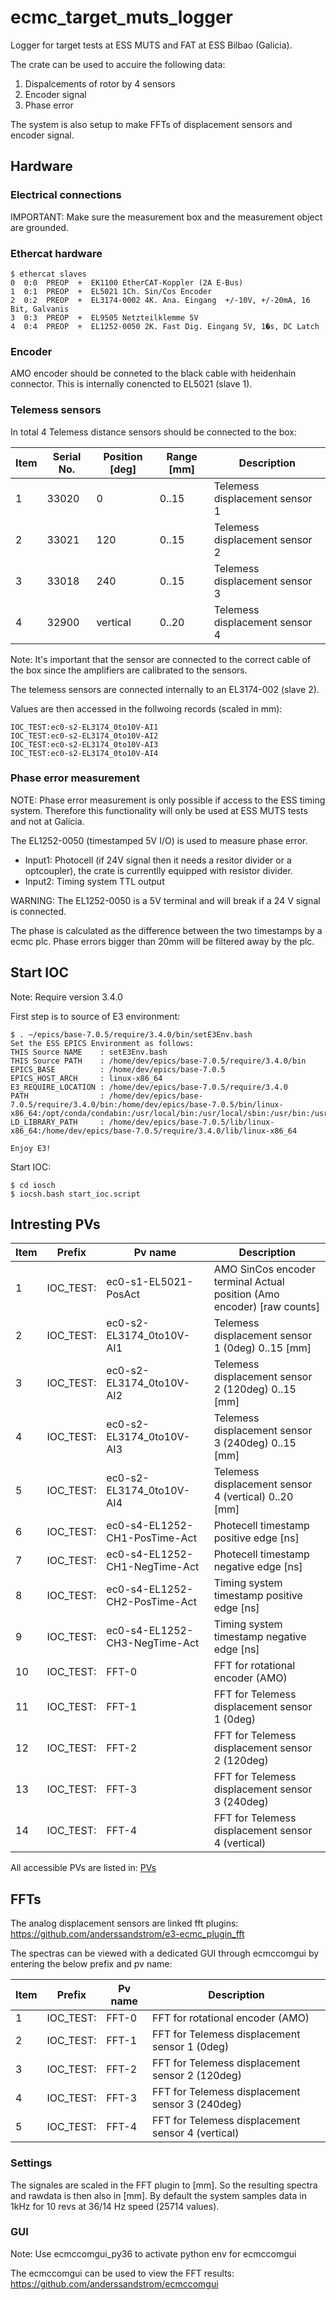 # ecmc_target_muts_logger
Logger for target tests at ESS MUTS and FAT at ESS Bilbao (Galicia).

The crate can be used to accuire the following data:
1. Dispalcements of rotor by 4 sensors
2. Encoder signal
3. Phase error

The system is also setup to make FFTs of displacement sensors and encoder signal.

## Hardware

### Electrical connections

IMPORTANT: Make sure the measurement box and the measurement object are grounded.

### Ethercat hardware

```
$ ethercat slaves
0  0:0  PREOP  +  EK1100 EtherCAT-Koppler (2A E-Bus)
1  0:1  PREOP  +  EL5021 1Ch. Sin/Cos Encoder
2  0:2  PREOP  +  EL3174-0002 4K. Ana. Eingang  +/-10V, +/-20mA, 16 Bit, Galvanis
3  0:3  PREOP  +  EL9505 Netzteilklemme 5V
4  0:4  PREOP  +  EL1252-0050 2K. Fast Dig. Eingang 5V, 1�s, DC Latch
```

### Encoder

AMO encoder should be conneted to the black cable with heidenhain connector. This is internally conencted to EL5021 (slave 1). 

### Telemess sensors

In total 4 Telemess distance sensors should be connected to the box:

Item | Serial No. | Position [deg] | Range [mm] | Description
---  | ---        | ---            | ---        | --- |
1    | 33020      | 0              | 0..15      | Telemess displacement sensor 1
2    | 33021      | 120            | 0..15      | Telemess displacement sensor 2
3    | 33018      | 240            | 0..15      | Telemess displacement sensor 3
4    | 32900      | vertical       | 0..20      | Telemess displacement sensor 4

Note: It's important that the sensor are connected to the correct cable of the box since the amplifiers are calibrated to the sensors.

The telemess sensors are connected internally to an EL3174-002 (slave 2).

Values are then accessed in the follwoing records (scaled in mm):
```
IOC_TEST:ec0-s2-EL3174_0to10V-AI1
IOC_TEST:ec0-s2-EL3174_0to10V-AI2
IOC_TEST:ec0-s2-EL3174_0to10V-AI3
IOC_TEST:ec0-s2-EL3174_0to10V-AI4
```

### Phase error measurement

NOTE: Phase error measurement is only possible if access to the ESS timing system. Therefore this functionality will only be used at ESS MUTS tests and not at Galicia.

The EL1252-0050 (timestamped 5V I/O) is used to measure phase error.
* Input1: Photocell (if 24V signal then it needs a resitor divider or a optcoupler), the crate is currentlly equipped with resistor divider.
* Input2: Timing system TTL output

WARNING: The EL1252-0050 is a 5V terminal and will break if a 24 V signal is connected.

The phase is calculated as the difference between the two timestamps by a ecmc plc. Phase errors bigger than 20mm will be filtered away by the plc.

## Start IOC

Note: Require version 3.4.0

First step is to source of E3 environment:

```
$ . ~/epics/base-7.0.5/require/3.4.0/bin/setE3Env.bash 
Set the ESS EPICS Environment as follows:
THIS Source NAME    : setE3Env.bash
THIS Source PATH    : /home/dev/epics/base-7.0.5/require/3.4.0/bin
EPICS_BASE          : /home/dev/epics/base-7.0.5
EPICS_HOST_ARCH     : linux-x86_64
E3_REQUIRE_LOCATION : /home/dev/epics/base-7.0.5/require/3.4.0
PATH                : /home/dev/epics/base-7.0.5/require/3.4.0/bin:/home/dev/epics/base-7.0.5/bin/linux-x86_64:/opt/conda/condabin:/usr/local/bin:/usr/local/sbin:/usr/bin:/usr/sbin:/bin:/sbin:/home/dev/.local/bin:/home/dev/bin
LD_LIBRARY_PATH     : /home/dev/epics/base-7.0.5/lib/linux-x86_64:/home/dev/epics/base-7.0.5/require/3.4.0/lib/linux-x86_64

Enjoy E3!
```

Start IOC:
```
$ cd iosch
$ iocsh.bash start_ioc.script
```

## Intresting PVs

Item | Prefix   | Pv name                        | Description
--- | ---       | ---                            | --- |
1   | IOC_TEST: | ec0-s1-EL5021-PosAct           | AMO SinCos encoder terminal Actual position (Amo encoder) [raw counts]
2   | IOC_TEST: | ec0-s2-EL3174_0to10V-AI1       | Telemess displacement sensor 1 (0deg)  0..15 [mm]
3   | IOC_TEST: | ec0-s2-EL3174_0to10V-AI2       | Telemess displacement sensor 2 (120deg) 0..15 [mm]
4   | IOC_TEST: | ec0-s2-EL3174_0to10V-AI3       | Telemess displacement sensor 3 (240deg) 0..15 [mm]
5   | IOC_TEST: | ec0-s2-EL3174_0to10V-AI4       | Telemess displacement sensor 4 (vertical) 0..20 [mm]
6   | IOC_TEST: | ec0-s4-EL1252-CH1-PosTime-Act  | Photecell timestamp positive edge [ns]
7   | IOC_TEST: | ec0-s4-EL1252-CH1-NegTime-Act  | Photecell timestamp negative edge [ns]
8   | IOC_TEST: | ec0-s4-EL1252-CH2-PosTime-Act  | Timing system timestamp positive edge [ns]
9   | IOC_TEST: | ec0-s4-EL1252-CH3-NegTime-Act  | Timing system timestamp negative edge [ns]
10  | IOC_TEST: | FFT-0                          | FFT for rotational encoder (AMO)
11  | IOC_TEST: | FFT-1                          | FFT for Telemess displacement sensor 1 (0deg)
12  | IOC_TEST: | FFT-2                          | FFT for Telemess displacement sensor 2 (120deg)
13  | IOC_TEST: | FFT-3                          | FFT for Telemess displacement sensor 3 (240deg)
14  | IOC_TEST: | FFT-4                          | FFT for Telemess displacement sensor 4 (vertical)

All accessible PVs are listed in: [PVs](./iocsh/pvs.log)

## FFTs

The analog displacement sensors are linked fft plugins:
https://github.com/anderssandstrom/e3-ecmc_plugin_fft

The spectras can be viewed with a dedicated GUI through ecmccomgui by entering the below prefix and pv name: 

Item | Prefix    | Pv name                        | Description
---  | ---       | ---                            | --- |
1    | IOC_TEST: | FFT-0                          | FFT for rotational encoder (AMO)
2    | IOC_TEST: | FFT-1                          | FFT for Telemess displacement sensor 1 (0deg)
3    | IOC_TEST: | FFT-2                          | FFT for Telemess displacement sensor 2 (120deg)
4    | IOC_TEST: | FFT-3                          | FFT for Telemess displacement sensor 3 (240deg)
5    | IOC_TEST: | FFT-4                          | FFT for Telemess displacement sensor 4 (vertical)


### Settings
The signales are scaled in the FFT plugin to [mm]. So the resulting spectra and rawdata is then also in [mm]. By default the system samples data in 1kHz for 10 revs at 36/14 Hz speed (25714 values). 

### GUI

Note: Use ecmccomgui_py36 to activate python env for ecmccomgui

The ecmccomgui can be used to view the FFT results: https://github.com/anderssandstrom/ecmccomgui
